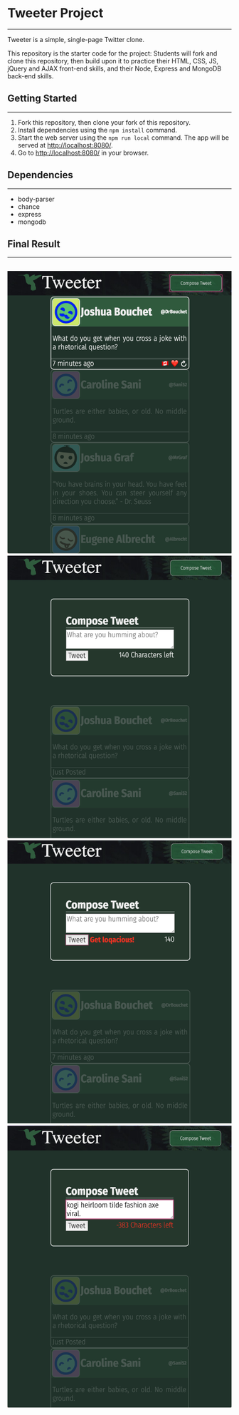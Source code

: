 # Tweeter Project
----------------------

Tweeter is a simple, single-page Twitter clone.

This repository is the starter code for the project: Students will fork and clone this repository, then build upon it to practice their HTML, CSS, JS, jQuery and AJAX front-end skills, and their Node, Express and MongoDB back-end skills.

## Getting Started
----------------------

1. Fork this repository, then clone your fork of this repository.
2. Install dependencies using the `npm install` command.
3. Start the web server using the `npm run local` command. The app will be served at <http://localhost:8080/>.
4. Go to <http://localhost:8080/> in your browser.

## Dependencies
------------------------

- body-parser
- chance
- express
- mongodb

## Final Result
_____________________

!["Screenshot of Tweeter Homepage"](https://github.com/kcdporter/tweeter/blob/master/public/images/TweetsFeed.png)
!["Screenshot of drop-down tweet submission form"](https://github.com/kcdporter/tweeter/blob/master/public/images/DropDownTweetForm.png)
!["Screenshot of 0 characters or only spaces error"](https://github.com/kcdporter/tweeter/blob/master/public/images/ErrorEmptySubmission.png)
!["Screenshot of 0 characters or only spaces error"](https://github.com/kcdporter/tweeter/blob/master/public/images/CharacterCounterBeyondLimit.png)
----------------------